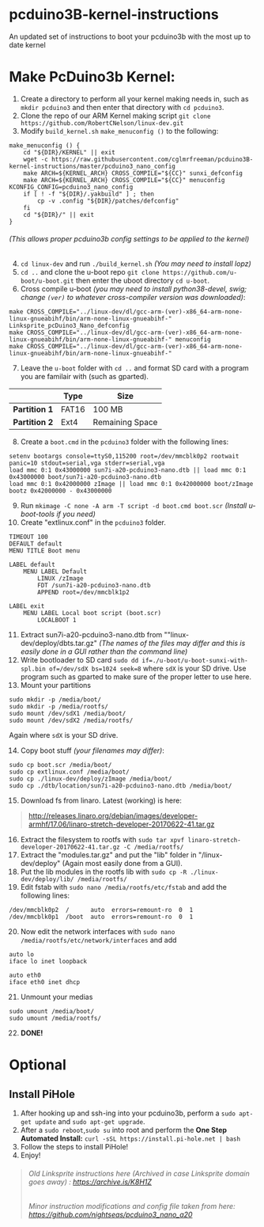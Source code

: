 # pcduino3B-kernel-instructions
An updated set of instructions to boot your pcduino3b with the most up to date kernel

# Make PcDuino3b Kernel:
 1. Create a directory to perform all your kernel making needs in, such as `mkdir pcduino3` and then enter that directory with `cd pcduino3`.
 2. Clone the repo of our ARM Kernel making script `git clone https://github.com/RobertCNelson/linux-dev.git`
 3. Modify `build_kernel.sh` `make_menuconfig ()` to the following:
```
make_menuconfig () {
	cd "${DIR}/KERNEL" || exit
	wget -c https://raw.githubusercontent.com/cglmrfreeman/pcduino3B-kernel-instructions/master/pcduino3_nano_config
	make ARCH=${KERNEL_ARCH} CROSS_COMPILE="${CC}" sunxi_defconfig
	make ARCH=${KERNEL_ARCH} CROSS_COMPILE="${CC}" menuconfig KCONFIG_CONFIG=pcduino3_nano_config
	if [ ! -f "${DIR}/.yakbuild" ] ; then
		cp -v .config "${DIR}/patches/defconfig"
	fi
	cd "${DIR}/" || exit
}
```
###### (This allows proper pcduino3b config settings to be applied to the kernel)
 4. `cd linux-dev` and run `./build_kernel.sh`  *(You may need to install lopz)*
 5. `cd ..` and clone the u-boot repo `git clone https://github.com/u-boot/u-boot.git` then enter the uboot directory `cd u-boot`.
 6. Cross compile u-boot *(you may need to install python38-devel, swig; change `(ver)` to whatever cross-compiler version was downloaded)*:
```
make CROSS_COMPILE="../linux-dev/dl/gcc-arm-(ver)-x86_64-arm-none-linux-gnueabihf/bin/arm-none-linux-gnueabihf-" Linksprite_pcDuino3_Nano_defconfig
make CROSS_COMPILE="../linux-dev/dl/gcc-arm-(ver)-x86_64-arm-none-linux-gnueabihf/bin/arm-none-linux-gnueabihf-" menuconfig
make CROSS_COMPILE="../linux-dev/dl/gcc-arm-(ver)-x86_64-arm-none-linux-gnueabihf/bin/arm-none-linux-gnueabihf-"
```
 7. Leave the `u-boot` folder with `cd ..` and format SD card with a program you are familair with (such as gparted).
 
|  | Type | Size |
|--|--|--|
| **Partition 1** | FAT16 | 100 MB |
| **Partition 2** | Ext4 | Remaining Space|

 8. Create a `boot.cmd` in the `pcduino3` folder with the following lines:
```
setenv bootargs console=ttyS0,115200 root=/dev/mmcblk0p2 rootwait panic=10 stdout=serial,vga stderr=serial,vga
load mmc 0:1 0x43000000 sun7i-a20-pcduino3-nano.dtb || load mmc 0:1 0x43000000 boot/sun7i-a20-pcduino3-nano.dtb
load mmc 0:1 0x42000000 zImage || load mmc 0:1 0x42000000 boot/zImage
bootz 0x42000000 - 0x43000000
```
9. Run `mkimage -C none -A arm -T script -d boot.cmd boot.scr` *(Install u-boot-tools if you need)*
10. Create "extlinux.conf"  in the `pcduino3` folder.
```
TIMEOUT 100
DEFAULT default
MENU TITLE Boot menu

LABEL default
	MENU LABEL Default
        LINUX /zImage
        FDT /sun7i-a20-pcduino3-nano.dtb
        APPEND root=/dev/mmcblk1p2

LABEL exit
	MENU LABEL Local boot script (boot.scr)
        LOCALBOOT 1
```
11. Extract sun7i-a20-pcduino3-nano.dtb from ""linux-dev/deploy/dbts.tar.gz" *(The names of the files may differ and this is easily done in a GUI rather than the command line)*
12. Write bootloader to SD card
`sudo dd if=./u-boot/u-boot-sunxi-with-spl.bin of=/dev/sdX bs=1024 seek=8` where `sdX` is your SD drive. Use program such as gparted to make sure of the proper letter to use here.
13.  Mount your partitions
```
sudo mkdir -p /media/boot/
sudo mkdir -p /media/rootfs/
sudo mount /dev/sdX1 /media/boot/
sudo mount /dev/sdX2 /media/rootfs/
```
Again where `sdX` is your SD drive.

14.  Copy boot stuff *(your filenames may differ)*:
```
sudo cp boot.scr /media/boot/
sudo cp extlinux.conf /media/boot/
sudo cp ./linux-dev/deploy/zImage /media/boot/
sudo cp ./dtb/location/sun7i-a20-pcduino3-nano.dtb /media/boot/
```
15.  Download fs from linaro. Latest (working) is here: 
>http://releases.linaro.org/debian/images/developer-armhf/17.06/linaro-stretch-developer-20170622-41.tar.gz
16. Extract the filesystem to rootfs with `sudo tar xpvf linaro-stretch-developer-20170622-41.tar.gz -C /media/rootfs/`
17. Extract the "modules.tar.gz" and put the "lib" folder in "/linux-dev/deploy" (Again most easily done from a GUI).
18. Put the lib modules in the rootfs lib with `sudo cp -R ./linux-dev/deploy/lib/ /media/rootfs/`
19. Edit fstab with `sudo nano /media/rootfs/etc/fstab` and add the following lines:
```
/dev/mmcblk0p2  /      auto  errors=remount-ro  0  1
/dev/mmcblk0p1  /boot  auto  errors=remount-ro  0  1
``` 
20. Now edit the network interfaces with `sudo nano /media/rootfs/etc/network/interfaces` and add
```
auto lo
iface lo inet loopback
 
auto eth0
iface eth0 inet dhcp
``` 
21.  Unmount your medias
```
sudo umount /media/boot/
sudo umount /media/rootfs/
```
22. **DONE!**

# Optional
## Install PiHole

1. After hooking up and ssh-ing into your pcduino3b, perform a `sudo apt-get update` and `sudo apt-get upgrade`.
2. After a `sudo reboot`,`sudo su` into root and perform the **One Step Automated Install:** `curl -sSL https://install.pi-hole.net | bash`
3. Follow the steps to install PiHole!
4. Enjoy!

>###### Old Linksprite instructions here (Archived in case Linksprite domain goes away) : https://archive.is/K8H1Z
>###### Minor instruction modifications and config file taken from here: https://github.com/nightseas/pcduino3_nano_a20

